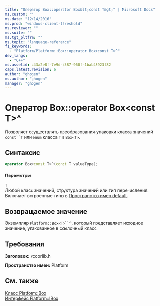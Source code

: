 ```yaml
---
title: "Оператор Box::operator Box&lt;const T&gt;^ | Microsoft Docs"
ms.custom: ""
ms.date: "12/14/2016"
ms.prod: "windows-client-threshold"
ms.reviewer: ""
ms.suite: ""
ms.tgt_pltfrm: ""
ms.topic: "language-reference"
f1_keywords: 
  - "Platform/Platform::Box::operator Box<const T>^"
dev_langs: 
  - "C++"
ms.assetid: c43a2e8f-7e9d-4587-960f-1bab48923f82
caps.latest.revision: 6
author: "ghogen"
ms.author: "ghogen"
manager: "ghogen"
---
```

# Оператор Box::operator Box&lt;const T&gt;^
Позволяет осуществлять преобразования\-упаковки класса значений `const``T` или `enum` класса `T` в `Box<T>`.  
  
## Синтаксис  
  
```cpp  
operator Box<const T>^(const T valueType);  
```  
  
#### Параметры  
 `T`  
 Любой класс значений, структура значений или тип перечисления. Включает встроенные типы в [Пространство имен default](../cppcx/default-namespace.md).  
  
## Возвращаемое значение  
 Экземпляр `Platform::Box<T>``^`, который представляет исходное значение, упакованное в ссылочный класс.  
  
## Требования  
 **Заголовок:** vccorlib.h  
  
 **Пространство имен:** Platform  
  
## См. также  
 [Класс Platform::Box](../cppcx/platform-box-class.md)   
 [Интерфейс Platform::IBox](../cppcx/platform-ibox-interface.md)